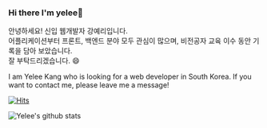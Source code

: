 ### Hi there I'm yelee👋
안녕하세요! 신입 웹개발자 강예리입니다. <br>
어플리케이션부터 프론트, 백엔드 분야 모두 관심이 많으며,
비전공자 교육 이수 동안 기록을 담아 보았습니다.<br>
잘 부탁드리겠습니다. 😄

I am Yelee Kang who is looking for a web developer in South Korea.
If you want to contact me, please leave me a message!

<!--
Stack
- Eclipse
- Android Studio
- Spring boot
- Mysql, Oracle

- 🔭 I’m currently looing for a web development job now.

- 🌱 I’m currently learning ...
- 👯 I’m looking to collaborate on ...
- 🤔 I’m looking for help with ...
- 💬 Ask me about ...
- 📫 How to reach me: ...
- 😄 Pronouns: ...
- ⚡ Fun fact: ...-->

[![Hits](https://hits.seeyoufarm.com/api/count/incr/badge.svg?url=https%3A%2F%2Fgithub.com%2Fyerori&count_bg=%2391C8F3&title_bg=%23555555&icon=&icon_color=%23E7E7E7&title=Today+hits&edge_flat=false)](https://hits.seeyoufarm.com)

![Yelee's github stats](https://github-readme-stats.vercel.app/api?username=yerori&show_icons=true)
